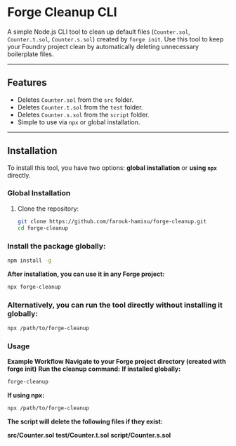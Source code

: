# Forge Cleanup CLI

A simple Node.js CLI tool to clean up default files (`Counter.sol`, `Counter.t.sol`, `Counter.s.sol`) created by `forge init`. Use this tool to keep your Foundry project clean by automatically deleting unnecessary boilerplate files.

---

## Features
- Deletes `Counter.sol` from the `src` folder.
- Deletes `Counter.t.sol` from the `test` folder.
- Deletes `Counter.s.sol` from the `script` folder.
- Simple to use via `npx` or global installation.

---

## Installation

To install this tool, you have two options: **global installation** or **using `npx`** directly.

### **Global Installation**
1. Clone the repository:
   ```bash
   git clone https://github.com/farouk-hamisu/forge-cleanup.git
   cd forge-cleanup
### Install the package globally:
 ```bash
npm install -g
```
**After installation, you can use it in any Forge project:**

```bash
npx forge-cleanup
```
### Alternatively, you can run the tool directly without installing it globally:


```bash
npx /path/to/forge-cleanup
```
### Usage
**Example Workflow**
**Navigate to your Forge project directory (created with forge init)**
**Run the cleanup command:**
**If installed globally:**

```bash
forge-cleanup
```
**If using npx:**

```bash
npx /path/to/forge-cleanup
```
**The script will delete the following files if they exist:**

**src/Counter.sol**
**test/Counter.t.sol**
**script/Counter.s.sol**
